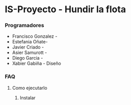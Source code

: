 # IS-Proyecto - Hundir la flota
### Programadores
<ul>
 <li>Francisco Gonzalez - </li>
 <li>Estefania Oñate- </li>
 <li>Javier Criado - </li>
 <li>Asier Samurott - </li>
 <li>Diego Garcia - </li>
 <li>Xabier Gabiña - Diseño</li>
</ul>

### FAQ
<ol>
 <li>Como ejecutarlo</li>
 <ol>
  <li>Instalar</li>
 </ol>
</ol>